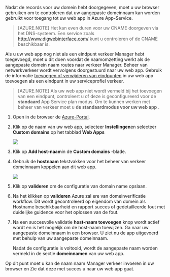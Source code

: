 Nadat de records voor uw domein hebt doorgegeven, moet u uw browser gebruiken om te controleren dat uw aangepaste domeinnaam kan worden gebruikt voor toegang tot uw web app in Azure App-Service.

> [AZURE.NOTE] Het kan even duren voor uw CNAME doorgeven via het DNS-systeem. Een service zoals <a href="http://www.digwebinterface.com/">http://www.digwebinterface.com/</a> kunt u controleren of de CNAME beschikbaar is.

Als u uw web app nog niet als een eindpunt verkeer Manager hebt toegevoegd, moet u dit doen voordat de naamomzetting werkt als de aangepaste domein naam routes naar verkeer Manager. Beheer van netwerkverkeer wordt vervolgens doorgestuurd naar uw web app. Gebruik de informatie [toevoegen of verwijderen van eindpunten](../articles/traffic-manager/traffic-manager-endpoints.md) in uw web app toevoegen als een eindpunt in uw serviceprofiel verkeer.

> [AZURE.NOTE] Als uw web app niet wordt vermeld bij het toevoegen van een eindpunt, controleert u of deze is geconfigureerd voor de **standaard** App Service plan modus. Om te kunnen werken met beheer van verkeer moet u **de standaardmodus voor uw web app** .

1. Open in de browser de [Azure-Portal](https://portal.azure.com).

1. Klik op de naam van uw web app, selecteer **Instellingen**en selecteer **Custom domains** op het tabblad **Web Apps**

    ![](./media/custom-dns-web-site/dncmntask-cname-6.png)

1. Klik op **Add host-naam**in de **Custom domains** -blade.
    
1. Gebruik de **hostnaam** tekstvakken voor het beheer van verkeer domeinnaam koppelen aan dit web app.

    ![](./media/custom-dns-web-site/dncmntask-cname-8.png)

1. Klik op **valideren** om de configuratie van domain name opslaan.

7.  Na het klikken op **valideren** Azure zal ere van domeinverificatie workflow. Dit wordt gecontroleerd op eigendom van domein als Hostname beschikbaarheid en rapport succes of gedetailleerde fout met duidelijke guidence voor het oplossen van de fout.    

8.  Na een succesvolle validatie **host-naam toevoegen** knop wordt actief wordt en is het mogelijk om de host-naam toewijzen. Ga naar uw aangepaste domeinnaam in een browser. U ziet nu de app uitgevoerd met behulp van uw aangepaste domeinnaam. 

    Nadat de configuratie is voltooid, wordt de aangepaste naam worden vermeld in de sectie **domeinnamen** van uw web app.

Op dit punt moet u kan de naam naam Manager verkeer invoeren in uw browser en Zie dat deze met succes u naar uw web app gaat.
